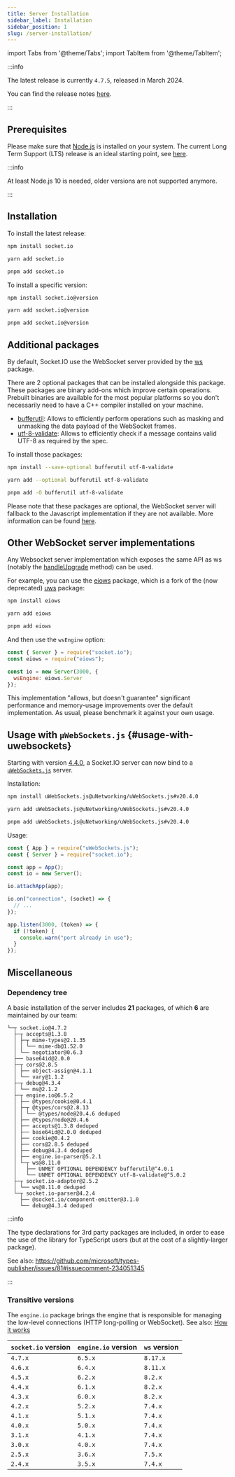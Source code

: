 ```yaml
---
title: Server Installation
sidebar_label: Installation
sidebar_position: 1
slug: /server-installation/
---
```


import Tabs from '@theme/Tabs';
import TabItem from '@theme/TabItem';

:::info

The latest release is currently `4.7.5`, released in March 2024.

You can find the release notes [here](../../changelog/4.7.5.md).

:::

## Prerequisites

Please make sure that [Node.js](https://nodejs.org/en/) is installed on your system. The current Long Term Support (LTS) release is an ideal starting point, see [here](https://github.com/nodejs/Release#release-schedule).

:::info

At least Node.js 10 is needed, older versions are not supported anymore.

:::

## Installation

To install the latest release:

<Tabs groupId="pm">
  <TabItem value="npm" label="NPM" default>

```sh
npm install socket.io
```

  </TabItem>
  <TabItem value="yarn" label="Yarn">

```sh
yarn add socket.io
```

  </TabItem>
  <TabItem value="pnpm" label="pnpm">

```sh
pnpm add socket.io
```

  </TabItem>
</Tabs>

To install a specific version:

<Tabs groupId="pm">
  <TabItem value="npm" label="NPM" default>

```sh
npm install socket.io@version
```

  </TabItem>
  <TabItem value="yarn" label="Yarn">

```sh
yarn add socket.io@version
```

  </TabItem>
  <TabItem value="pnpm" label="pnpm">

```sh
pnpm add socket.io@version
```

  </TabItem>
</Tabs>

## Additional packages

By default, Socket.IO use the WebSocket server provided by the [ws](https://www.npmjs.com/package/ws) package.

There are 2 optional packages that can be installed alongside this package. These packages are binary add-ons which improve certain operations. Prebuilt binaries are available for the most popular platforms so you don't necessarily need to have a C++ compiler installed on your machine.

- [bufferutil](https://www.npmjs.com/package/bufferutil): Allows to efficiently perform operations such as masking and unmasking the data payload of the WebSocket frames.
- [utf-8-validate](https://www.npmjs.com/package/utf-8-validate): Allows to efficiently check if a message contains valid UTF-8 as required by the spec.

To install those packages:

<Tabs groupId="pm">
  <TabItem value="npm" label="NPM" default>

```sh
npm install --save-optional bufferutil utf-8-validate
```

  </TabItem>
  <TabItem value="yarn" label="Yarn">

```sh
yarn add --optional bufferutil utf-8-validate
```

  </TabItem>
  <TabItem value="pnpm" label="pnpm">

```sh
pnpm add -O bufferutil utf-8-validate
```

  </TabItem>
</Tabs>

Please note that these packages are optional, the WebSocket server will fallback to the Javascript implementation if they are not available. More information can be found [here](https://github.com/websockets/ws/#opt-in-for-performance-and-spec-compliance).

## Other WebSocket server implementations

Any Websocket server implementation which exposes the same API as ws (notably the [handleUpgrade](https://github.com/websockets/ws/blob/master/doc/ws.md#serverhandleupgraderequest-socket-head-callback) method) can be used.

For example, you can use the [eiows](https://www.npmjs.com/package/eiows) package, which is a fork of the (now deprecated) [uws](https://www.npmjs.com/package/uws) package:

<Tabs groupId="pm">
  <TabItem value="npm" label="NPM" default>

```sh
npm install eiows
```

  </TabItem>
  <TabItem value="yarn" label="Yarn">

```sh
yarn add eiows
```

  </TabItem>
  <TabItem value="pnpm" label="pnpm">

```sh
pnpm add eiows
```

  </TabItem>
</Tabs>

And then use the `wsEngine` option:

```js
const { Server } = require("socket.io");
const eiows = require("eiows");

const io = new Server(3000, {
  wsEngine: eiows.Server
});
```

This implementation "allows, but doesn't guarantee" significant performance and memory-usage improvements over the default implementation. As usual, please benchmark it against your own usage.

## Usage with `µWebSockets.js` {#usage-with-uwebsockets}

Starting with version [4.4.0](/blog/socket-io-4-4-0/), a Socket.IO server can now bind to a [`µWebSockets.js`](https://github.com/uNetworking/uWebSockets.js) server.

Installation:

<Tabs groupId="pm">
  <TabItem value="npm" label="NPM" default>

```sh
npm install uWebSockets.js@uNetworking/uWebSockets.js#v20.4.0
```

  </TabItem>
  <TabItem value="yarn" label="Yarn">

```sh
yarn add uWebSockets.js@uNetworking/uWebSockets.js#v20.4.0
```

  </TabItem>
  <TabItem value="pnpm" label="pnpm">

```sh
pnpm add uWebSockets.js@uNetworking/uWebSockets.js#v20.4.0
```

  </TabItem>
</Tabs>

Usage:

```js
const { App } = require("uWebSockets.js");
const { Server } = require("socket.io");

const app = App();
const io = new Server();

io.attachApp(app);

io.on("connection", (socket) => {
  // ...
});

app.listen(3000, (token) => {
  if (!token) {
    console.warn("port already in use");
  }
});
```

## Miscellaneous

### Dependency tree

A basic installation of the server includes **21** packages, of which **6** are maintained by our team:

```
└─┬ socket.io@4.7.2
  ├─┬ accepts@1.3.8
  │ ├─┬ mime-types@2.1.35
  │ │ └── mime-db@1.52.0
  │ └── negotiator@0.6.3
  ├── base64id@2.0.0
  ├─┬ cors@2.8.5
  │ ├── object-assign@4.1.1
  │ └── vary@1.1.2
  ├─┬ debug@4.3.4
  │ └── ms@2.1.2
  ├─┬ engine.io@6.5.2
  │ ├── @types/cookie@0.4.1
  │ ├─┬ @types/cors@2.8.13
  │ │ └── @types/node@20.4.6 deduped
  │ ├── @types/node@20.4.6
  │ ├── accepts@1.3.8 deduped
  │ ├── base64id@2.0.0 deduped
  │ ├── cookie@0.4.2
  │ ├── cors@2.8.5 deduped
  │ ├── debug@4.3.4 deduped
  │ ├── engine.io-parser@5.2.1
  │ └─┬ ws@8.11.0
  │   ├── UNMET OPTIONAL DEPENDENCY bufferutil@^4.0.1
  │   └── UNMET OPTIONAL DEPENDENCY utf-8-validate@^5.0.2
  ├─┬ socket.io-adapter@2.5.2
  │ └── ws@8.11.0 deduped
  └─┬ socket.io-parser@4.2.4
    ├── @socket.io/component-emitter@3.1.0
    └── debug@4.3.4 deduped
```

:::info

The type declarations for 3rd party packages are included, in order to ease the use of the library for TypeScript users (but at the cost of a slightly-larger package). 

See also: https://github.com/microsoft/types-publisher/issues/81#issuecomment-234051345

:::


### Transitive versions

The `engine.io` package brings the engine that is responsible for managing the low-level connections (HTTP long-polling or WebSocket).  See also: [How it works](../01-Documentation/how-it-works.md)

| `socket.io` version | `engine.io` version | `ws` version |
|---------------------|---------------------|--------------|
| `4.7.x`             | `6.5.x`             | `8.17.x`     |
| `4.6.x`             | `6.4.x`             | `8.11.x`     |
| `4.5.x`             | `6.2.x`             | `8.2.x`      |
| `4.4.x`             | `6.1.x`             | `8.2.x`      |
| `4.3.x`             | `6.0.x`             | `8.2.x`      |
| `4.2.x`             | `5.2.x`             | `7.4.x`      |
| `4.1.x`             | `5.1.x`             | `7.4.x`      |
| `4.0.x`             | `5.0.x`             | `7.4.x`      |
| `3.1.x`             | `4.1.x`             | `7.4.x`      |
| `3.0.x`             | `4.0.x`             | `7.4.x`      |
| `2.5.x`             | `3.6.x`             | `7.5.x`      |
| `2.4.x`             | `3.5.x`             | `7.4.x`      |

